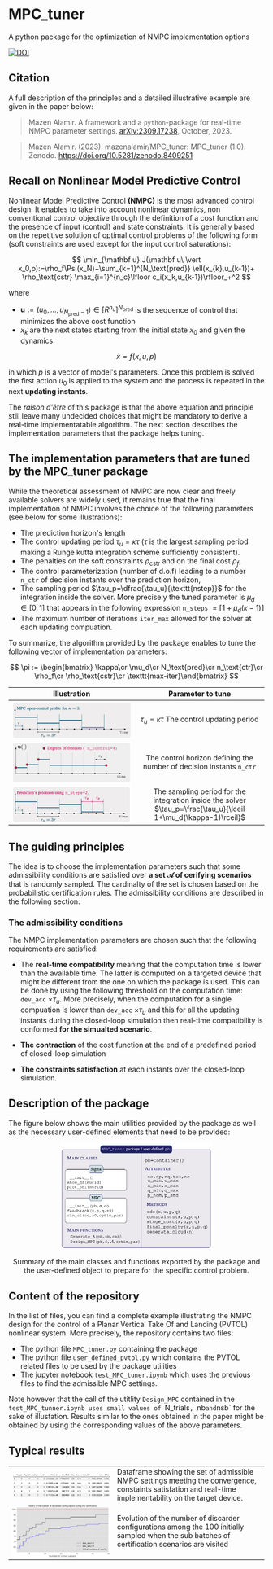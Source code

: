 # MPC_tuner
A python package for the optimization of NMPC implementation options

[![DOI](https://www.zenodo.org/badge/698860212.svg)](https://www.zenodo.org/badge/latestdoi/698860212)

## Citation
A full description of the principles and a detailed illustrative example are given in the paper below:

> Mazen Alamir. A framework and a `python`-package for real-time NMPC parameter settings. [arXiv:2309.17238](https://arxiv.org/abs/2309.17238), October, 2023.

> Mazen Alamir. (2023). mazenalamir/MPC_tuner: MPC_tuner (1.0). Zenodo. https://doi.org/10.5281/zenodo.8409251

## Recall on Nonlinear Model Predictive Control

Nonlinear Model Predictive Control **(NMPC)** is the most advanced control design. It enables to take into account nonlinear dynamics, non conventional control objective through the definition of a cost function and the presence of input (control) and state constraints. It is generally based on the repetitive solution of optimal control problems of the following form (soft constraints are used except for the input control saturations):

$$
\min_{\mathbf u} J(\mathbf u\ \vert x_0,p):=\rho_f\Psi(x_N)+\sum_{k=1}^{N_\text{pred}} \ell(x_{k},u_{k-1})+ \rho_\text{cstr} \max_{i=1}^{n_c}\lfloor c_i(x_k,u_{k-1})\rfloor_+^2
$$

where 

- $\mathbf u:=(u_0,\dots,u_{N_\text{pred}-1})\in \mathbb [R^{n_u}]^{N_\text{pred}}$ is the sequence of control that minimizes the above cost function 
- $x_k$ are the next states starting from the initial state $x_0$ and given the dynamics: 

$$
\dot x = f(x,u,p)
$$

in which $p$ is a vector of model's parameters. Once this problem is solved the first action $u_0$ is applied to the system and the process is repeated in the next **updating instants**. 

The *raison d'être* of this package is that the above equation and principle still leave many undecided choices that might be mandatory to derive a real-time implementatable algorithm. The next section describes the implementation parameters that the package helps tuning. 

## The implementation parameters that are tuned by the MPC_tuner package

While the theoretical assessment of NMPC are now clear and freely available solvers are widely used, it remains true that the final implementation of NMPC involves the choice of the following parameters (see below for some illustrations):

- The prediction horizon's length
- The control updating period $\tau_u=\kappa \tau$ ($\tau$ is the largest sampling period making a Runge kutta integration scheme sufficiently consistent). 
- The penalties on the soft constraints $\rho_\text{cstr}$ and on the final cost $\rho_f$,
- The control parameterization (number of d.o.f) leading to a number `n_ctr` of decision instants over the prediction horizon,
- The sampling period $\tau_p=\dfrac{\tau_u}{\texttt{nstep}}$ for the integration inside the solver. More precisely the tuned parameter is $\mu_d\in [0,1]$ that appears in the following expression `n_steps` $=\lceil 1+\mu_d(\kappa-1)\rceil$
- The maximum number of iterations `iter_max` allowed for the solver at each updating compuation.

To summarize, the algorithm provided by the package enables to tune the following vector of implementation parameters: 

$$
\pi := \begin{bmatrix} \kappa\cr \mu_d\cr N_\text{pred}\cr n_\text{ctr}\cr \rho_f\cr \rho_\text{cstr}\cr \texttt{max-iter}\end{bmatrix}
$$

| Illustration   |      Parameter to tune     | 
|:----------:|:-------------:|
|  <img align="center" src="https://github.com/mazenalamir/MPC_tuner/blob/main/images/tau_u.png" width="100%"> |  $\tau_u=\kappa\tau$ The control updating period | 
|  <img align="center" src="https://github.com/mazenalamir/MPC_tuner/blob/main/images/dof.png" width="100%"> |  The control horizon defining the number of decision instants `n_ctr` |
|  <img align="center" src="https://github.com/mazenalamir/MPC_tuner/blob/main/images/tau_p.png" width="100%"> |  The sampling period for the integration inside the solver $\tau_p=\frac{\tau_u}{\lceil 1+\mu_d(\kappa-1)\rceil}$ | 

## The guiding principles 

The idea is to choose the implementation parameters such that some admissibility conditions are satisfied over **a set $\mathcal A$ of cerifying scenarios** that is randomly sampled. The cardinalty of the set is chosen based on the probabilistic certification rules. The admissibility conditions are described in the following section. 

### The admissibility conditions
The NMPC implementation parameters are chosen such that the following requirements are satisfied:

- The **real-time compatibility** meaning that the computation time is lower than the available time. The latter is computed on a targeted device that might be different from the one on which the package is used. This can be done by using the following threshold on the computation time: `dev_acc` $\times \tau_u$. More precisely, when the computation for a single compuation is lower than `dev_acc` $\times \tau_u$ and this for all the updating instants during the closed-loop simulation then real-time compatibility is conformed **for the simualted scenario**.
  
- **The contraction** of the cost function at the end of a predefined period of closed-loop simulation
  
- **The constraints satisfaction** at each instants over the closed-loop simulation. 

## Description of the package 

The figure below shows the main utilities provided by the package as well as the necessary user-defined elements that need to be provided: 

<div align="center">
<img align="center" src="https://github.com/mazenalamir/MPC_tuner/blob/main/images/packages.png" width="60%">
<p>Summary of the main classes and functions exported by the package and the user-defined object to prepare for the specific control problem.</p>
</div>

## Content of the repository

In the list of files, you can find a complete example illustrating the NMPC design for the control of a Planar Vertical Take Of and Landing (PVTOL) nonlinear system. 
More precisely, the repository contains two files:

- The python file `MPC_tuner.py` containing the package
- The python file `user_defined_pvtol.py` which contains the PVTOL related files to be used by the package utilities
- The jupyter notebook `test_MPC_tuner.ipynb` which uses the previous files to find the admissible MPC settings.

Note however that the call of the utitlity `Design_MPC` contained in the `test_MPC_tunner.ipynb uses small values of `N_trials`, `nb` and `nsb` for the sake of illustation. Results similar to the ones obtained in the paper might be obtained by using the corresponding values of the above parameters. 

## Typical results 

|   |           | 
|:----------:|:-------------|
|  <img align="center" src="https://github.com/mazenalamir/MPC_tuner/blob/main/images/df1_new.png" width="100%"> |  Dataframe showing the set of admissible NMPC settings meeting the convergence, constaints satisfation and real-time implementability on the target device. | 
|  <img align="center" src="https://github.com/mazenalamir/MPC_tuner/blob/main/images/nDiscard.png" width="100%"> |  Evolution of the number of discarder configurations among the 100 initially sampled when the sub batches of certification scenarios are visited |

